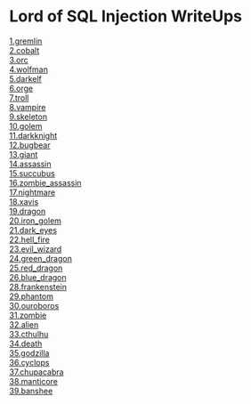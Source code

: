 # Lord of SQL Injection WriteUps
<a href="https://github.com/hackintoanetwork/LOS/blob/main/gremlin.py">1.gremlin</a><br>
<a href="https://github.com/hackintoanetwork/LOS/blob/main/cobalt.py">2.cobalt</a><br>
<a href="https://github.com/hackintoanetwork/LOS/blob/main/orc.py">3.orc</a><br>
<a href="https://github.com/hackintoanetwork/LOS/blob/main/wolfman.py">4.wolfman</a><br>
<a href="https://github.com/hackintoanetwork/LOS/blob/main/darkelf.py">5.darkelf</a><br>
<a href="https://github.com/hackintoanetwork/LOS/blob/main/orge.py">6.orge</a><br>
<a href="https://github.com/hackintoanetwork/LOS/blob/main/troll.py">7.troll</a><br>
<a href="https://github.com/hackintoanetwork/LOS/blob/main/vampire.py">8.vampire</a><br>
<a href="https://github.com/hackintoanetwork/LOS/blob/main/skeleton.py">9.skeleton</a><br>
<a href="https://github.com/hackintoanetwork/LOS/blob/main/golem.py">10.golem</a><br>
<a href="https://github.com/hackintoanetwork/LOS/blob/main/darkknight.py">11.darkknight</a><br>
<a href="https://github.com/hackintoanetwork/LOS/blob/main/bugbear.py">12.bugbear</a><br>
<a href="https://github.com/hackintoanetwork/LOS/blob/main/giant.py">13.giant</a><br>
<a href="https://github.com/hackintoanetwork/LOS/blob/main/assassin.py">14.assassin</a><br>
<a href="https://github.com/hackintoanetwork/LOS/blob/main/succubus.py">15.succubus</a><br>
<a href="https://github.com/hackintoanetwork/LOS/blob/main/zombie_assassin.py">16.zombie_assassin</a><br>
<a href="https://github.com/hackintoanetwork/LOS/blob/main/nightmare.py">17.nightmare</a><br>
<a href="https://github.com/hackintoanetwork/LOS/blob/main/xavis.py">18.xavis</a><br>
<a href="https://github.com/hackintoanetwork/LOS/blob/main/dragon.py">19.dragon</a><br>
<a href="https://github.com/hackintoanetwork/LOS/blob/main/iron_golem.py">20.iron_golem</a><br>
<a href="https://github.com/hackintoanetwork/LOS/blob/main/dark_eyes.py">21.dark_eyes</a><br>
<a href="https://github.com/hackintoanetwork/LOS/blob/main/hell_fire.py">22.hell_fire</a><br>
<a href="https://github.com/hackintoanetwork/LOS/blob/main/evil_wizard.py">23.evil_wizard</a><br>
<a href="https://github.com/hackintoanetwork/LOS/blob/main/green_dragon.py">24.green_dragon</a><br>
<a href="https://github.com/hackintoanetwork/LOS/blob/main/red_dragon.py">25.red_dragon</a><br>
<a href="https://github.com/hackintoanetwork/LOS/blob/main/blue_dragon.py">26.blue_dragon</a><br>
<a href="https://github.com/hackintoanetwork/LOS/blob/main/frankenstein.py">28.frankenstein</a><br>
<a href="https://github.com/hackintoanetwork/LOS/blob/main/phantom.py">29.phantom</a><br>
<a href="https://github.com/hackintoanetwork/LOS/blob/main/ouroboros.py">30.ouroboros</a><br>
<a href="https://github.com/hackintoanetwork/LOS/blob/main/zombie.py">31.zombie</a><br>
<a href="https://github.com/hackintoanetwork/LOS/blob/main/alien.py">32.alien</a><br>
<a href="https://github.com/hackintoanetwork/LOS/blob/main/cthulhu.py">33.cthulhu</a><br>
<a href="https://github.com/hackintoanetwork/LOS/blob/main/death.py">34.death</a><br>
<a href="https://github.com/hackintoanetwork/LOS/blob/main/godzilla.py">35.godzilla</a><br>
<a href="https://github.com/hackintoanetwork/LOS/blob/main/cyclops.py">36.cyclops</a><br>
<a href="https://github.com/hackintoanetwork/LOS/blob/main/chupacabra.py">37.chupacabra</a><br>
<a href="https://github.com/hackintoanetwork/LOS/blob/main/manticore.py">38.manticore</a><br>
<a href="https://github.com/hackintoanetwork/LOS/blob/main/banshee.py">39.banshee</a><br>
